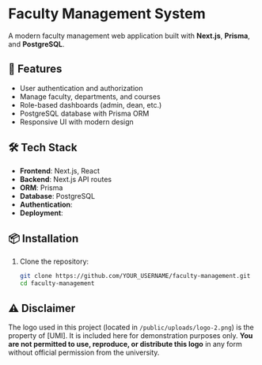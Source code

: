 # Faculty Management System

A modern faculty management web application built with **Next.js**, **Prisma**, and **PostgreSQL**.

## 🚀 Features

- User authentication and authorization
- Manage faculty, departments, and courses
- Role-based dashboards (admin, dean, etc.)
- PostgreSQL database with Prisma ORM
- Responsive UI with modern design

## 🛠️ Tech Stack

- **Frontend**: Next.js, React
- **Backend**: Next.js API routes
- **ORM**: Prisma
- **Database**: PostgreSQL
- **Authentication**:
- **Deployment**: 

## 📦 Installation

1. Clone the repository:
   ```bash
   git clone https://github.com/YOUR_USERNAME/faculty-management.git
   cd faculty-management


## ⚠️ Disclaimer
The logo used in this project (located in `/public/uploads/logo-2.png`) is the property of [UMI]. It is included here for demonstration purposes only. **You are not permitted to use, reproduce, or distribute this logo** in any form without official permission from the university.
